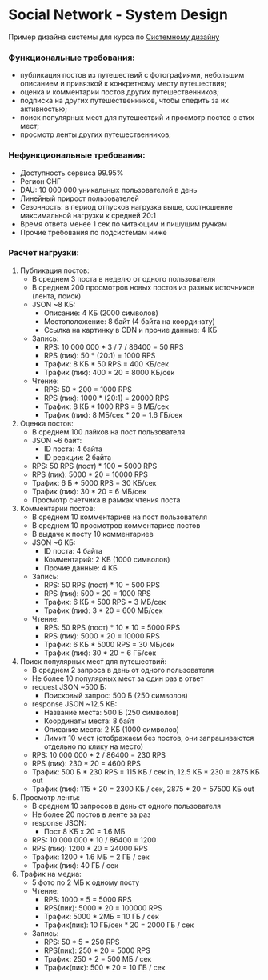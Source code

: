 # Social Network - System Design
Пример дизайна системы для курса по [Системному дизайну](https://balun.courses/courses/system_design)

### Функциональные требования:
- публикация постов из путешествий с фотографиями, небольшим описанием и привязкой к конкретному месту путешествия;
- оценка и комментарии постов других путешественников;
- подписка на других путешественников, чтобы следить за их активностью;
- поиск популярных мест для путешествий и просмотр постов с этих мест;
- просмотр ленты других путешественников;

### Нефункциональные требования:
- Доступность сервиса 99.95%
- Регион СНГ
- DAU: 10 000 000 уникальных пользователей в день
- Линейный прирост пользователей
- Сезонность: в период отпусков нагрузка выше, соотношение максимальной нагрузки к средней 20:1
- Время ответа менее 1 сек по читающим и пишущим ручкам
- Прочие требования по подсистемам ниже

### Расчет нагрузки:
1. Публикация постов:
    - В среднем 3 поста в неделю от одного пользователя
    - В среднем 200 просмотров новых постов из разных источников (лента, поиск)
    - JSON ~8 КБ:
        - Описание: 4 КБ (2000 символов)
        - Местоположение: 8 байт (4 байта на координату)
        - Ссылка на картинку в CDN и прочие данные: 4 КБ
    - Запись:
        - RPS: 10 000 000 * 3 / 7 / 86400 = 50 RPS
        - RPS (пик): 50 * (20:1) = 1000 RPS
        - Трафик: 8 КБ * 50 RPS = 400 КБ/сек
        - Трафик (пик): 400 * 20 = 8000 КБ/сек
    - Чтение:
        - RPS: 50 * 200 = 1000 RPS
        - RPS (пик): 1000 * (20:1) = 20000 RPS
        - Трафик: 8 КБ * 1000 RPS = 8 МБ/сек
        - Трафик (пик): 8 МБ/сек * 20 = 1.6 ГБ/сек
2. Оценка постов:
    - В среднем 100 лайков на пост пользователя
    - JSON ~6 байт:
        - ID поста: 4 байта
        - ID реакции: 2 байта
    - RPS: 50 RPS (пост) * 100 = 5000 RPS
    - RPS (пик): 5000 * 20 = 10000 RPS
    - Трафик: 6 Б * 5000 RPS = 30 КБ/сек
    - Трафик (пик): 30 * 20 = 6 МБ/сек
    - Просмотр счетчика в рамках чтения поста
3. Комментарии постов:
    - В среднем 10 комментариев на пост пользователя
    - В среднем 10 просмотров комментариев постов
    - В выдаче к посту 10 комментариев
    - JSON ~6 КБ:
        - ID поста: 4 байта
        - Комментарий: 2 КБ (1000 символов)
        - Прочие данные: 4 КБ
    - Запись:
        - RPS: 50 RPS (пост) * 10 = 500 RPS
        - RPS (пик): 500 * 20 = 1000 RPS
        - Трафик: 6 КБ * 500 RPS = 3 МБ/сек
        - Трафик (пик): 3 * 20 = 600 МБ/сек
    - Чтение:
        - RPS: 50 RPS (пост) * 10 * 10 = 5000 RPS
        - RPS (пик): 5000 * 20 = 10000 RPS
        - Трафик: 6 КБ * 5000 RPS = 30 МБ/сек
        - Трафик (пик): 30 * 20 = 6 ГБ/сек
4. Поиск популярных мест для путешествий:
    - В среднем 2 запроса в день от одного пользователя
    - Не более 10 популярных мест за один раз в ответ
    - request JSON ~500 Б:
        - Поисковый запрос: 500 Б (250 символов)
    - response JSON ~12.5 КБ:
        - Название места: 500 Б (250 символов)
        - Координаты места: 8 байт
        - Описание места: 2 КБ (1000 символов)
        - Лимит 10 мест (отображаем без постов, они запрашиваются отдельно по клику на место)
    - RPS: 10 000 000 * 2 / 86400 = 230 RPS
    - RPS (пик): 230 * 20 = 4600 RPS
    - Трафик: 500 Б * 230 RPS = 115 КБ / сек in, 12.5 КБ * 230 = 2875 КБ out
    - Трафик (пик): 115 * 20 = 2300 КБ / сек, 2875 * 20 = 57500 КБ out
5. Просмотр ленты:
    - В среднем 10 запросов в день от одного пользователя
    - Не более 20 постов в ленте за раз
    - response JSON:
      - Пост 8 КБ x 20 = 1.6 МБ 
    - RPS: 10 000 000 * 10 / 86400 = 1200 
    - RPS (пик): 1200 * 20 = 24000 RPS 
    - Трафик: 1200 * 1.6 МБ = 2 ГБ / сек 
    - Трафик (пик): 40 ГБ / сек
6. Трафик на медиа:
   - 5 фото по 2 МБ к одному посту
   - Чтение:
     - RPS: 1000 * 5 = 5000 RPS
     - RPS(пик): 5000 * 20 = 100000 RPS
     - Трафик: 5000 * 2МБ = 10 ГБ / сек
     - Трафик(пик): 10 ГБ/сек * 20 = 2000 ГБ / сек
   - Запись:
     - RPS: 50 * 5 = 250 RPS
     - RPS(пик): 250 * 20 = 5000 RPS
     - Трафик: 250 * 2 = 500 МБ / сек
     - Трафик(пик): 500 * 20 = 10 ГБ / сек